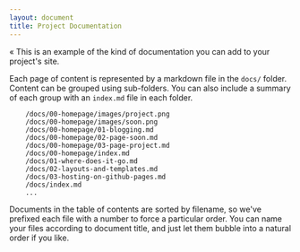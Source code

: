 ```yaml
---
layout: document
title: Project Documentation
---
```


&laquo; This is an example of the kind of documentation you can add to your project's site.

Each page of content is represented by a markdown file in the `docs/` folder. Content can be grouped using sub-folders. You can also include a summary of each group with an `index.md` file in each folder. 

```
    /docs/00-homepage/images/project.png
    /docs/00-homepage/images/soon.png
    /docs/00-homepage/01-blogging.md
    /docs/00-homepage/02-page-soon.md
    /docs/00-homepage/03-page-project.md
    /docs/00-homepage/index.md
    /docs/01-where-does-it-go.md
    /docs/02-layouts-and-templates.md
    /docs/03-hosting-on-github-pages.md
    /docs/index.md
    ...
```

Documents in the table of contents are sorted by filename, so we've prefixed each file with a number to force a particular order. You can name your files according to document title, and just let them bubble into a natural order if you like.